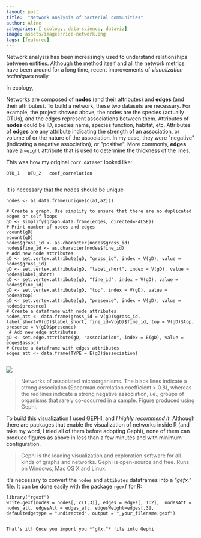 ```yaml
---
layout: post
title:  "Network analysis of bacterial communities"
author: Aline
categories: [ ecology, data-science, dataviz]
image: assets/images/rice-network.png
tags: [featured]
---
```



Network analysis has been increasingly used to understand relationships between entities. Although the method itself and all the network metrics have been around for a long time, recent improvements of *visualization techniques* really

In ecology,

Networks are composed of **nodes** (and their attributes) and **edges** (and their attributes). To build a network, these two datasets are necessary. For example, the project showed above, the nodes are the species (actually OTUs), and the edges represent associations between them. Attributes of **nodes** could be ID, species name, species function, habitat, etc. Attributes of **edges** are any  attribute indicating the strength of an association, or volume of or the nature of the association. In my case, they were "negative" (indicating a negative association), or "positive". More commonly, **edges** have a `weight` attribute that is used to determine the thickness of the lines.

This was how my original `corr_dataset` looked like:
```
OTU_1   OTU_2   coef_correlation


```

It is necessary that the nodes should be unique
```
nodes <- as.data.frame(unique(c(a1,a2)))
```

```
# Create a graph. Use simplify to ensure that there are no duplicated edges or self loops
gD <- simplify(graph.data.frame(edges, directed=FALSE))
# Print number of nodes and edges
vcount(gD)
ecount(gD)
nodes$gross_id <- as.character(nodes$gross_id)
nodes$fine_id <- as.character(nodes$fine_id)
# Add new node attributes
gD <- set.vertex.attribute(gD, "gross_id", index = V(gD), value = nodes$gross_id)
gD <- set.vertex.attribute(gD, "label_short", index = V(gD), value = nodes$label_short)
gD <- set.vertex.attribute(gD, "fine_id", index = V(gD), value = nodes$fine_id)
gD <- set.vertex.attribute(gD, "top", index = V(gD), value = nodes$top)
gD <- set.vertex.attribute(gD, "presence", index = V(gD), value = nodes$presence)
# Create a dataframe with node attributes
nodes_att <- data.frame(gross_id = V(gD)$gross_id, label_short=V(gD)$label_short, fine_id=V(gD)$fine_id, top = V(gD)$top, presence = V(gD)$presence)
 # Add new edge attributes
gD <- set.edge.attribute(gD, "association", index = E(gD), value = edges$assoc)
# Create a dataframe with edges attributes
edges_att <- data.frame(TYPE = E(gD)$association)


```

<img src="blog/assets/images/net1.png">

> Networks of associated microorganisms. The black lines indicate a strong association (Spearman correlation coefficient > 0.8), whereas the red lines indicate a strong negative association, i.e., groups of organisms that rarely co-occurred in a sample. Figure produced using Gephi.

To build this visualization I used <a href="https://gephi.org/">GEPHI</a>, and *I highly recommend it*. Although there are packages that enable the visualization of networks inside R (and take my word, I tried all of them before adopting Gephi), none of them can produce figures as above in less than a few minutes and with minimum configuration.

>Gephi is the leading visualization and exploration software for all kinds of graphs and networks. Gephi is open-source and free. Runs on Windows, Mac OS X and Linux.

it's necessary to convert the `nodes` and `attibutes` dataframes into a *"gefx."* file. It can be done easily with the package `rgexf` for R:

```
library("rgexf")
write.gexf(nodes = nodes[, c(1,3)], edges = edges[, 1:2],  nodesAtt = nodes_att, edgesAtt = edges_att, edgesWeight=edges[,3], defaultedgetype = "undirected", output = "_your_filename.gexf")
```





```  

That's it! Once you import you *"gfx."* file into Gephi
